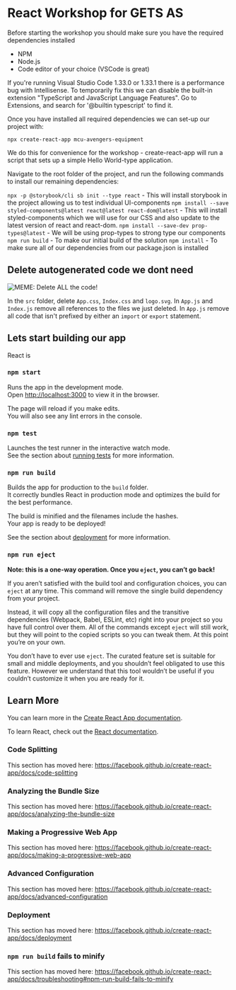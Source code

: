 # React Workshop for GETS AS

Before starting the workshop you should make sure you have the required dependencies installed

  - NPM
  - Node.js
  - Code editor of your choice (VSCode is great)

If you're running Visual Studio Code 1.33.0 or 1.33.1 there is a performance bug with Intellisense.
To temporarily fix this we can disable the built-in extension "TypeScript and JavaScript Language Features".
Go to Extensions, and search for '@builtin typescript' to find it.

Once you have installed all required dependencies we can set-up our project with:

`npx create-react-app mcu-avengers-equipment`

We do this for convenience for the workshop - create-react-app will run a script that sets up a simple Hello World-type
application.

Navigate to the root folder of the project, and run the following commands to install our remaining dependencies:

`npx -p @storybook/cli sb init --type react` - This will install storybook in the project allowing us to test individual UI-components
`npm install --save styled-components@latest react@latest react-dom@latest` - This will install styled-components which we will use for our CSS
and also update to the latest version of react and react-dom.
`npm install --save-dev prop-types@latest` - We will be using prop-types to strong type our components
`npm run build` - To make our initial build of the solution
`npm install` - To make sure all of our dependencies from our package.json is installed

## Delete autogenerated code we dont need 
![MEME: Delete ALL the code!][deletecode]

In the `src` folder, delete `App.css`, `Index.css` and `logo.svg`.
In `App.js` and `Index.js` remove all references to the files we just deleted.
In `App.js` remove all code that isn't prefixed by either an `import` or `export` statement.

## Lets start building our app

React is 

### `npm start`

Runs the app in the development mode.<br>
Open [http://localhost:3000](http://localhost:3000) to view it in the browser.

The page will reload if you make edits.<br>
You will also see any lint errors in the console.

### `npm test`

Launches the test runner in the interactive watch mode.<br>
See the section about [running tests](https://facebook.github.io/create-react-app/docs/running-tests) for more information.

### `npm run build`

Builds the app for production to the `build` folder.<br>
It correctly bundles React in production mode and optimizes the build for the best performance.

The build is minified and the filenames include the hashes.<br>
Your app is ready to be deployed!

See the section about [deployment](https://facebook.github.io/create-react-app/docs/deployment) for more information.

### `npm run eject`

**Note: this is a one-way operation. Once you `eject`, you can’t go back!**

If you aren’t satisfied with the build tool and configuration choices, you can `eject` at any time. This command will remove the single build dependency from your project.

Instead, it will copy all the configuration files and the transitive dependencies (Webpack, Babel, ESLint, etc) right into your project so you have full control over them. All of the commands except `eject` will still work, but they will point to the copied scripts so you can tweak them. At this point you’re on your own.

You don’t have to ever use `eject`. The curated feature set is suitable for small and middle deployments, and you shouldn’t feel obligated to use this feature. However we understand that this tool wouldn’t be useful if you couldn’t customize it when you are ready for it.

## Learn More

You can learn more in the [Create React App documentation](https://facebook.github.io/create-react-app/docs/getting-started).

To learn React, check out the [React documentation](https://reactjs.org/).

### Code Splitting

This section has moved here: https://facebook.github.io/create-react-app/docs/code-splitting

### Analyzing the Bundle Size

This section has moved here: https://facebook.github.io/create-react-app/docs/analyzing-the-bundle-size

### Making a Progressive Web App

This section has moved here: https://facebook.github.io/create-react-app/docs/making-a-progressive-web-app

### Advanced Configuration

This section has moved here: https://facebook.github.io/create-react-app/docs/advanced-configuration

### Deployment

This section has moved here: https://facebook.github.io/create-react-app/docs/deployment

### `npm run build` fails to minify

This section has moved here: https://facebook.github.io/create-react-app/docs/troubleshooting#npm-run-build-fails-to-minify

[deletecode]: https://imgflip.com/i/30twkm "Delete all the code we dont need"